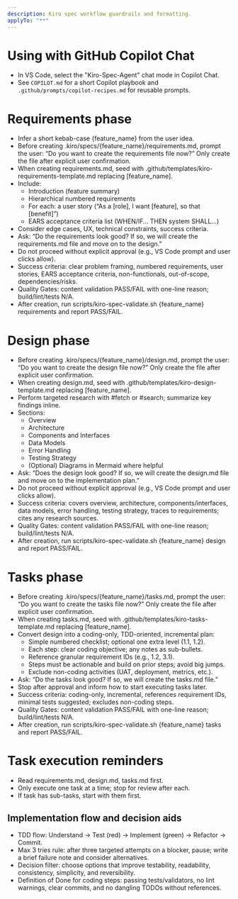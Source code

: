 ```yaml
---
description: Kiro spec workflow guardrails and formatting.
applyTo: "**"
---
```


# Using with GitHub Copilot Chat
- In VS Code, select the "Kiro-Spec-Agent" chat mode in Copilot Chat.
- See `COPILOT.md` for a short Copilot playbook and `.github/prompts/copilot-recipes.md` for reusable prompts.

# Requirements phase
- Infer a short kebab-case {feature_name} from the user idea.
- Before creating .kiro/specs/{feature_name}/requirements.md, prompt the user: “Do you want to create the requirements file now?” Only create the file after explicit user confirmation.
- When creating requirements.md, seed with .github/templates/kiro-requirements-template.md replacing [feature_name].
- Include:
  - Introduction (feature summary)
  - Hierarchical numbered requirements
  - For each: a user story (“As a [role], I want [feature], so that [benefit]”)
  - EARS acceptance criteria list (WHEN/IF… THEN system SHALL…)
- Consider edge cases, UX, technical constraints, success criteria.
- Ask: “Do the requirements look good? If so, we will create the requirements.md file and move on to the design.”
- Do not proceed without explicit approval (e.g., VS Code prompt and user clicks allow).
 - Success criteria: clear problem framing, numbered requirements, user stories, EARS acceptance criteria, non-functionals, out-of-scope, dependencies/risks.
 - Quality Gates: content validation PASS/FAIL with one-line reason; build/lint/tests N/A.
 - After creation, run scripts/kiro-spec-validate.sh {feature_name} requirements and report PASS/FAIL.

# Design phase
- Before creating .kiro/specs/{feature_name}/design.md, prompt the user: “Do you want to create the design file now?” Only create the file after explicit user confirmation.
- When creating design.md, seed with .github/templates/kiro-design-template.md replacing [feature_name].
- Perform targeted research with #fetch or #search; summarize key findings inline.
- Sections:
  - Overview
  - Architecture
  - Components and Interfaces
  - Data Models
  - Error Handling
  - Testing Strategy
  - (Optional) Diagrams in Mermaid where helpful
- Ask: “Does the design look good? If so, we will create the design.md file and move on to the implementation plan.”
- Do not proceed without explicit approval (e.g., VS Code prompt and user clicks allow).
 - Success criteria: covers overview, architecture, components/interfaces, data models, error handling, testing strategy, traces to requirements; cites any research sources.
 - Quality Gates: content validation PASS/FAIL with one-line reason; build/lint/tests N/A.
 - After creation, run scripts/kiro-spec-validate.sh {feature_name} design and report PASS/FAIL.

# Tasks phase
- Before creating .kiro/specs/{feature_name}/tasks.md, prompt the user: “Do you want to create the tasks file now?” Only create the file after explicit user confirmation.
- When creating tasks.md, seed with .github/templates/kiro-tasks-template.md replacing [feature_name].
- Convert design into a coding-only, TDD-oriented, incremental plan:
  - Simple numbered checklist; optional one extra level (1.1, 1.2).
  - Each step: clear coding objective; any notes as sub-bullets.
  - Reference granular requirement IDs (e.g., 1.2, 3.1).
  - Steps must be actionable and build on prior steps; avoid big jumps.
  - Exclude non-coding activities (UAT, deployment, metrics, etc.).
- Ask: “Do the tasks look good? If so, we will create the tasks.md file.”
- Stop after approval and inform how to start executing tasks later.
 - Success criteria: coding-only, incremental, references requirement IDs, minimal tests suggested; excludes non-coding steps.
 - Quality Gates: content validation PASS/FAIL with one-line reason; build/lint/tests N/A.
 - After creation, run scripts/kiro-spec-validate.sh {feature_name} tasks and report PASS/FAIL.

# Task execution reminders
- Read requirements.md, design.md, tasks.md first.
- Only execute one task at a time; stop for review after each.
- If task has sub-tasks, start with them first.

## Implementation flow and decision aids
- TDD flow: Understand → Test (red) → Implement (green) → Refactor → Commit.
- Max 3 tries rule: after three targeted attempts on a blocker, pause; write a brief failure note and consider alternatives.
- Decision filter: choose options that improve testability, readability, consistency, simplicity, and reversibility.
- Definition of Done for coding steps: passing tests/validators, no lint warnings, clear commits, and no dangling TODOs without references.
